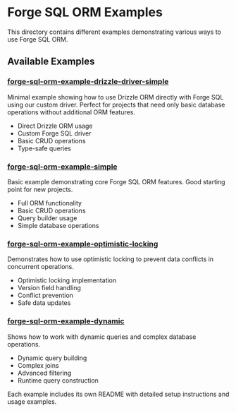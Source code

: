 # Forge SQL ORM Examples

This directory contains different examples demonstrating various ways to use Forge SQL ORM.

## Available Examples

### [forge-sql-orm-example-drizzle-driver-simple](forge-sql-orm-example-drizzle-driver-simple)
Minimal example showing how to use Drizzle ORM directly with Forge SQL using our custom driver. Perfect for projects that need only basic database operations without additional ORM features.
- Direct Drizzle ORM usage
- Custom Forge SQL driver
- Basic CRUD operations
- Type-safe queries

### [forge-sql-orm-example-simple](forge-sql-orm-example-simple)
Basic example demonstrating core Forge SQL ORM features. Good starting point for new projects.
- Full ORM functionality
- Basic CRUD operations
- Query builder usage
- Simple database operations

### [forge-sql-orm-example-optimistic-locking](forge-sql-orm-example-optimistic-locking)
Demonstrates how to use optimistic locking to prevent data conflicts in concurrent operations.
- Optimistic locking implementation
- Version field handling
- Conflict prevention
- Safe data updates

### [forge-sql-orm-example-dynamic](forge-sql-orm-example-dynamic)
Shows how to work with dynamic queries and complex database operations.
- Dynamic query building
- Complex joins
- Advanced filtering
- Runtime query construction

Each example includes its own README with detailed setup instructions and usage examples.